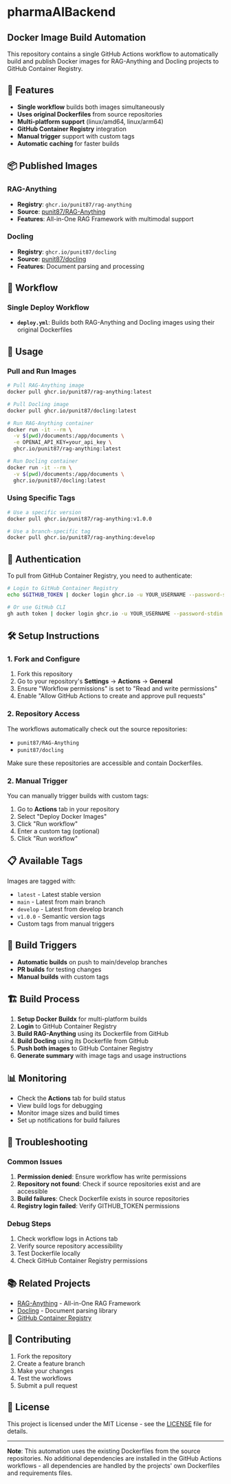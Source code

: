 # pharmaAIBackend

## Docker Image Build Automation

This repository contains a single GitHub Actions workflow to automatically build and publish Docker images for RAG-Anything and Docling projects to GitHub Container Registry.

## 🚀 Features

- **Single workflow** builds both images simultaneously
- **Uses original Dockerfiles** from source repositories
- **Multi-platform support** (linux/amd64, linux/arm64)
- **GitHub Container Registry** integration
- **Manual trigger** support with custom tags
- **Automatic caching** for faster builds

## 📦 Published Images

### RAG-Anything
- **Registry**: `ghcr.io/punit87/rag-anything`
- **Source**: [punit87/RAG-Anything](https://github.com/punit87/RAG-Anything)
- **Features**: All-in-One RAG Framework with multimodal support

### Docling
- **Registry**: `ghcr.io/punit87/docling`
- **Source**: [punit87/docling](https://github.com/punit87/docling)
- **Features**: Document parsing and processing

## 🔧 Workflow

### Single Deploy Workflow

- **`deploy.yml`**: Builds both RAG-Anything and Docling images using their original Dockerfiles

## 🚀 Usage

### Pull and Run Images

```bash
# Pull RAG-Anything image
docker pull ghcr.io/punit87/rag-anything:latest

# Pull Docling image
docker pull ghcr.io/punit87/docling:latest

# Run RAG-Anything container
docker run -it --rm \
  -v $(pwd)/documents:/app/documents \
  -e OPENAI_API_KEY=your_api_key \
  ghcr.io/punit87/rag-anything:latest

# Run Docling container
docker run -it --rm \
  -v $(pwd)/documents:/app/documents \
  ghcr.io/punit87/docling:latest
```

### Using Specific Tags

```bash
# Use a specific version
docker pull ghcr.io/punit87/rag-anything:v1.0.0

# Use a branch-specific tag
docker pull ghcr.io/punit87/rag-anything:develop
```

## 🔐 Authentication

To pull from GitHub Container Registry, you need to authenticate:

```bash
# Login to GitHub Container Registry
echo $GITHUB_TOKEN | docker login ghcr.io -u YOUR_USERNAME --password-stdin

# Or use GitHub CLI
gh auth token | docker login ghcr.io -u YOUR_USERNAME --password-stdin
```

## 🛠️ Setup Instructions

### 1. Fork and Configure

1. Fork this repository
2. Go to your repository's **Settings** → **Actions** → **General**
3. Ensure "Workflow permissions" is set to "Read and write permissions"
4. Enable "Allow GitHub Actions to create and approve pull requests"

### 2. Repository Access

The workflows automatically check out the source repositories:
- `punit87/RAG-Anything`
- `punit87/docling`

Make sure these repositories are accessible and contain Dockerfiles.

### 2. Manual Trigger

You can manually trigger builds with custom tags:

1. Go to **Actions** tab in your repository
2. Select "Deploy Docker Images"
3. Click "Run workflow"
4. Enter a custom tag (optional)
5. Click "Run workflow"

## 📋 Available Tags

Images are tagged with:
- `latest` - Latest stable version
- `main` - Latest from main branch
- `develop` - Latest from develop branch
- `v1.0.0` - Semantic version tags
- Custom tags from manual triggers

## 🔄 Build Triggers

- **Automatic builds** on push to main/develop branches
- **PR builds** for testing changes
- **Manual builds** with custom tags

## 🏗️ Build Process

1. **Setup Docker Buildx** for multi-platform builds
2. **Login** to GitHub Container Registry
3. **Build RAG-Anything** using its Dockerfile from GitHub
4. **Build Docling** using its Dockerfile from GitHub
5. **Push both images** to GitHub Container Registry
6. **Generate summary** with image tags and usage instructions

## 📊 Monitoring

- Check the **Actions** tab for build status
- View build logs for debugging
- Monitor image sizes and build times
- Set up notifications for build failures

## 🐛 Troubleshooting

### Common Issues

1. **Permission denied**: Ensure workflow has write permissions
2. **Repository not found**: Check if source repositories exist and are accessible
3. **Build failures**: Check Dockerfile exists in source repositories
4. **Registry login failed**: Verify GITHUB_TOKEN permissions

### Debug Steps

1. Check workflow logs in Actions tab
2. Verify source repository accessibility
3. Test Dockerfile locally
4. Check GitHub Container Registry permissions

## 📚 Related Projects

- [RAG-Anything](https://github.com/punit87/RAG-Anything) - All-in-One RAG Framework
- [Docling](https://github.com/punit87/docling) - Document parsing library
- [GitHub Container Registry](https://docs.github.com/en/packages/working-with-a-github-packages-registry/working-with-the-container-registry)

## 🤝 Contributing

1. Fork the repository
2. Create a feature branch
3. Make your changes
4. Test the workflows
5. Submit a pull request

## 📄 License

This project is licensed under the MIT License - see the [LICENSE](LICENSE) file for details.

---

**Note**: This automation uses the existing Dockerfiles from the source repositories. No additional dependencies are installed in the GitHub Actions workflows - all dependencies are handled by the projects' own Dockerfiles and requirements files.
